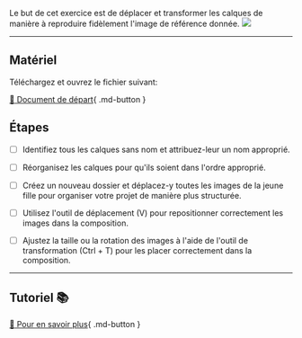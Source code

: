 Le but de cet exercice est de déplacer et transformer les calques de manière à reproduire fidèlement l'image de référence donnée. 
<img src="images/vecteur_rompre.png">
***  

## Matériel
Téléchargez et ouvrez le fichier suivant:   

[📁 Document de départ](https://tim-montmorency.com/compendium/582-121%E2%80%93illustration-numerique/exercices_photoshop/images/vecteur_rompre_a_corriger.psd
){ .md-button }   <br>



## Étapes

- [ ] Identifiez tous les calques sans nom et attribuez-leur un nom approprié.
- [ ] Réorganisez les calques pour qu'ils soient dans l'ordre approprié.
- [ ] Créez un nouveau dossier et déplacez-y toutes les images de la jeune fille pour organiser votre projet de manière plus structurée.

- [ ] Utilisez l'outil de déplacement (V) pour repositionner correctement les images dans la composition.
- [ ] Ajustez la taille ou la rotation des images à l'aide de l'outil de transformation (Ctrl + T) pour les placer correctement dans la composition.


***  
## Tutoriel 📚
[📖 Pour en savoir plus](https://cmontmorency365-my.sharepoint.com/:v:/g/personal/flpilote_cmontmorency_qc_ca/EXTHpLTfSCtBg5qT3TA3JNgBamh1ZfrfnF2408RhUJspMQ?nav=eyJyZWZlcnJhbEluZm8iOnsicmVmZXJyYWxBcHAiOiJPbmVEcml2ZUZvckJ1c2luZXNzIiwicmVmZXJyYWxBcHBQbGF0Zm9ybSI6IldlYiIsInJlZmVycmFsTW9kZSI6InZpZXciLCJyZWZlcnJhbFZpZXciOiJNeUZpbGVzTGlua0NvcHkifX0&e=eY6IIJ){ .md-button }   <br>





